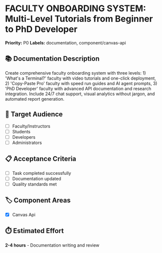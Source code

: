 # FACULTY ONBOARDING SYSTEM: Multi-Level Tutorials from Beginner to PhD Developer

**Priority:** P0
**Labels:** documentation, component/canvas-api

## 📚 Documentation Description
Create comprehensive faculty onboarding system with three levels: 1) 'What's a Terminal?' faculty with video tutorials and one-click deployment, 2) 'Copy-Paste Pro' faculty with speed run guides and AI agent prompts, 3) 'PhD Developer' faculty with advanced API documentation and research integration. Include 24/7 chat support, visual analytics without jargon, and automated report generation.

## 🎯 Target Audience
- [ ] Faculty/Instructors
- [ ] Students
- [ ] Developers
- [ ] Administrators

## 📋 Acceptance Criteria
- [ ] Task completed successfully
- [ ] Documentation updated
- [ ] Quality standards met

## 🏷️ Component Areas
- [x] Canvas Api

## ⏱️ Estimated Effort
**2-4 hours** - Documentation writing and review

